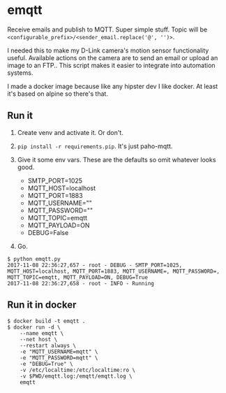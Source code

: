 # emqtt

Receive emails and publish to MQTT. Super simple stuff. Topic will be `<configurable_prefix>/<sender_email.replace('@', '')>`.

I needed this to make my D-Link camera's motion sensor functionality useful.
Available actions on the camera are to send an email or upload an image to an FTP..
This script makes it easier to integrate into automation systems.

I made a docker image because like any hipster dev I like docker. At least it's based on alpine so there's that.

## Run it

1. Create venv and activate it. Or don't.

1. `pip install -r requirements.pip`. It's just paho-mqtt.

1. Give it some env vars. These are the defaults so omit whatever looks good.
   * SMTP_PORT=1025
   * MQTT_HOST=localhost
   * MQTT_PORT=1883
   * MQTT_USERNAME=""
   * MQTT_PASSWORD=""
   * MQTT_TOPIC=emqtt
   * MQTT_PAYLOAD=ON
   * DEBUG=False

1. Go.
```
$ python emqtt.py
2017-11-08 22:36:27,657 - root - DEBUG - SMTP_PORT=1025, MQTT_HOST=localhost, MQTT_PORT=1883, MQTT_USERNAME=, MQTT_PASSWORD=, MQTT_TOPIC=emqtt, MQTT_PAYLOAD=ON, DEBUG=True
2017-11-08 22:36:27,658 - root - INFO - Running
```

## Run it in docker

```
$ docker build -t emqtt .
$ docker run -d \
    --name emqtt \
    --net host \
    --restart always \
    -e "MQTT_USERNAME=mqtt" \
    -e "MQTT_PASSWORD=mqtt" \
    -e "DEBUG=True" \
    -v /etc/localtime:/etc/localtime:ro \
    -v $PWD/emqtt.log:/emqtt/emqtt.log \
    emqtt
```

